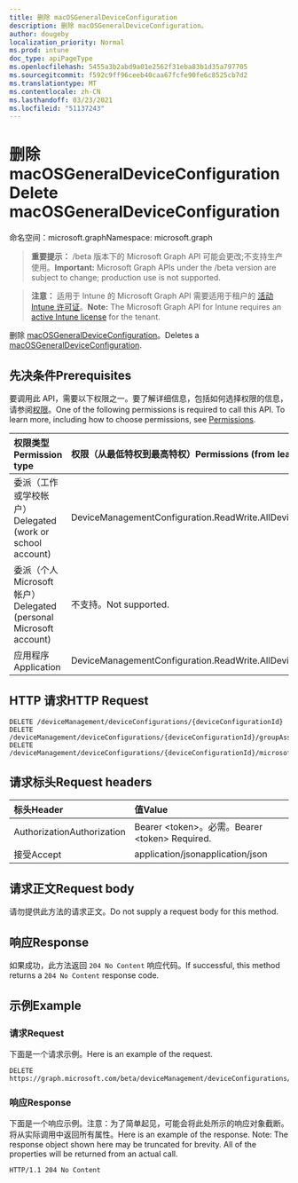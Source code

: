 ```yaml
---
title: 删除 macOSGeneralDeviceConfiguration
description: 删除 macOSGeneralDeviceConfiguration。
author: dougeby
localization_priority: Normal
ms.prod: intune
doc_type: apiPageType
ms.openlocfilehash: 5455a3b2abd9a01e2562f31eba83b1d35a797705
ms.sourcegitcommit: f592c9ff96ceeb40caa67fcfe90fe6c8525cb7d2
ms.translationtype: MT
ms.contentlocale: zh-CN
ms.lasthandoff: 03/23/2021
ms.locfileid: "51137243"
---
```

# <a name="delete-macosgeneraldeviceconfiguration"></a><span data-ttu-id="0c111-103">删除 macOSGeneralDeviceConfiguration</span><span class="sxs-lookup"><span data-stu-id="0c111-103">Delete macOSGeneralDeviceConfiguration</span></span>

<span data-ttu-id="0c111-104">命名空间：microsoft.graph</span><span class="sxs-lookup"><span data-stu-id="0c111-104">Namespace: microsoft.graph</span></span>

> <span data-ttu-id="0c111-105">**重要提示：** /beta 版本下的 Microsoft Graph API 可能会更改;不支持生产使用。</span><span class="sxs-lookup"><span data-stu-id="0c111-105">**Important:** Microsoft Graph APIs under the /beta version are subject to change; production use is not supported.</span></span>

> <span data-ttu-id="0c111-106">**注意：** 适用于 Intune 的 Microsoft Graph API 需要适用于租户的 [活动 Intune 许可证](https://go.microsoft.com/fwlink/?linkid=839381)。</span><span class="sxs-lookup"><span data-stu-id="0c111-106">**Note:** The Microsoft Graph API for Intune requires an [active Intune license](https://go.microsoft.com/fwlink/?linkid=839381) for the tenant.</span></span>

<span data-ttu-id="0c111-107">删除 [macOSGeneralDeviceConfiguration](../resources/intune-deviceconfig-macosgeneraldeviceconfiguration.md)。</span><span class="sxs-lookup"><span data-stu-id="0c111-107">Deletes a [macOSGeneralDeviceConfiguration](../resources/intune-deviceconfig-macosgeneraldeviceconfiguration.md).</span></span>

## <a name="prerequisites"></a><span data-ttu-id="0c111-108">先决条件</span><span class="sxs-lookup"><span data-stu-id="0c111-108">Prerequisites</span></span>
<span data-ttu-id="0c111-p101">要调用此 API，需要以下权限之一。要了解详细信息，包括如何选择权限的信息，请参阅[权限](/graph/permissions-reference)。</span><span class="sxs-lookup"><span data-stu-id="0c111-p101">One of the following permissions is required to call this API. To learn more, including how to choose permissions, see [Permissions](/graph/permissions-reference).</span></span>

|<span data-ttu-id="0c111-111">权限类型</span><span class="sxs-lookup"><span data-stu-id="0c111-111">Permission type</span></span>|<span data-ttu-id="0c111-112">权限（从最低特权到最高特权）</span><span class="sxs-lookup"><span data-stu-id="0c111-112">Permissions (from least to most privileged)</span></span>|
|:---|:---|
|<span data-ttu-id="0c111-113">委派（工作或学校帐户）</span><span class="sxs-lookup"><span data-stu-id="0c111-113">Delegated (work or school account)</span></span>|<span data-ttu-id="0c111-114">DeviceManagementConfiguration.ReadWrite.All</span><span class="sxs-lookup"><span data-stu-id="0c111-114">DeviceManagementConfiguration.ReadWrite.All</span></span>|
|<span data-ttu-id="0c111-115">委派（个人 Microsoft 帐户）</span><span class="sxs-lookup"><span data-stu-id="0c111-115">Delegated (personal Microsoft account)</span></span>|<span data-ttu-id="0c111-116">不支持。</span><span class="sxs-lookup"><span data-stu-id="0c111-116">Not supported.</span></span>|
|<span data-ttu-id="0c111-117">应用程序</span><span class="sxs-lookup"><span data-stu-id="0c111-117">Application</span></span>|<span data-ttu-id="0c111-118">DeviceManagementConfiguration.ReadWrite.All</span><span class="sxs-lookup"><span data-stu-id="0c111-118">DeviceManagementConfiguration.ReadWrite.All</span></span>|

## <a name="http-request"></a><span data-ttu-id="0c111-119">HTTP 请求</span><span class="sxs-lookup"><span data-stu-id="0c111-119">HTTP Request</span></span>
<!-- {
  "blockType": "ignored"
}
-->
``` http
DELETE /deviceManagement/deviceConfigurations/{deviceConfigurationId}
DELETE /deviceManagement/deviceConfigurations/{deviceConfigurationId}/groupAssignments/{deviceConfigurationGroupAssignmentId}/deviceConfiguration
DELETE /deviceManagement/deviceConfigurations/{deviceConfigurationId}/microsoft.graph.windowsDomainJoinConfiguration/networkAccessConfigurations/{deviceConfigurationId}
```

## <a name="request-headers"></a><span data-ttu-id="0c111-120">请求标头</span><span class="sxs-lookup"><span data-stu-id="0c111-120">Request headers</span></span>
|<span data-ttu-id="0c111-121">标头</span><span class="sxs-lookup"><span data-stu-id="0c111-121">Header</span></span>|<span data-ttu-id="0c111-122">值</span><span class="sxs-lookup"><span data-stu-id="0c111-122">Value</span></span>|
|:---|:---|
|<span data-ttu-id="0c111-123">Authorization</span><span class="sxs-lookup"><span data-stu-id="0c111-123">Authorization</span></span>|<span data-ttu-id="0c111-124">Bearer &lt;token&gt;。必需。</span><span class="sxs-lookup"><span data-stu-id="0c111-124">Bearer &lt;token&gt; Required.</span></span>|
|<span data-ttu-id="0c111-125">接受</span><span class="sxs-lookup"><span data-stu-id="0c111-125">Accept</span></span>|<span data-ttu-id="0c111-126">application/json</span><span class="sxs-lookup"><span data-stu-id="0c111-126">application/json</span></span>|

## <a name="request-body"></a><span data-ttu-id="0c111-127">请求正文</span><span class="sxs-lookup"><span data-stu-id="0c111-127">Request body</span></span>
<span data-ttu-id="0c111-128">请勿提供此方法的请求正文。</span><span class="sxs-lookup"><span data-stu-id="0c111-128">Do not supply a request body for this method.</span></span>

## <a name="response"></a><span data-ttu-id="0c111-129">响应</span><span class="sxs-lookup"><span data-stu-id="0c111-129">Response</span></span>
<span data-ttu-id="0c111-130">如果成功，此方法返回 `204 No Content` 响应代码。</span><span class="sxs-lookup"><span data-stu-id="0c111-130">If successful, this method returns a `204 No Content` response code.</span></span>

## <a name="example"></a><span data-ttu-id="0c111-131">示例</span><span class="sxs-lookup"><span data-stu-id="0c111-131">Example</span></span>

### <a name="request"></a><span data-ttu-id="0c111-132">请求</span><span class="sxs-lookup"><span data-stu-id="0c111-132">Request</span></span>
<span data-ttu-id="0c111-133">下面是一个请求示例。</span><span class="sxs-lookup"><span data-stu-id="0c111-133">Here is an example of the request.</span></span>
``` http
DELETE https://graph.microsoft.com/beta/deviceManagement/deviceConfigurations/{deviceConfigurationId}
```

### <a name="response"></a><span data-ttu-id="0c111-134">响应</span><span class="sxs-lookup"><span data-stu-id="0c111-134">Response</span></span>
<span data-ttu-id="0c111-p102">下面是一个响应示例。注意：为了简单起见，可能会将此处所示的响应对象截断。将从实际调用中返回所有属性。</span><span class="sxs-lookup"><span data-stu-id="0c111-p102">Here is an example of the response. Note: The response object shown here may be truncated for brevity. All of the properties will be returned from an actual call.</span></span>
``` http
HTTP/1.1 204 No Content
```




